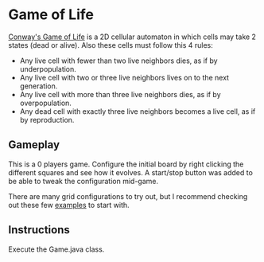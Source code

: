 # Game of Life
[Conway's Game of Life](https://en.wikipedia.org/wiki/Conway%27s_Game_of_Life) is a 2D cellular automaton in which cells may take 2 states (dead or alive). Also these cells must follow this 4 rules:
* Any live cell with fewer than two live neighbors dies, as if by underpopulation.
* Any live cell with two or three live neighbors lives on to the next generation.
* Any live cell with more than three live neighbors dies, as if by overpopulation.
* Any dead cell with exactly three live neighbors becomes a live cell, as if by reproduction.

## Gameplay
This is a 0 players game. Configure the initial board by right clicking the different squares and see how it evolves.
A start/stop button was added to be able to tweak the configuration mid-game.

There are many grid configurations to try out, but I recommend checking out these few [examples](https://en.wikipedia.org/wiki/Conway%27s_Game_of_Life#Examples_of_patterns) to start with.

## Instructions
Execute the Game.java class.
